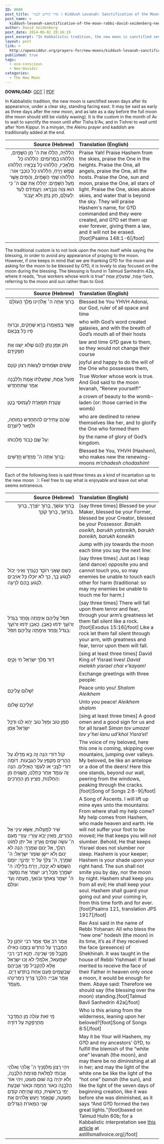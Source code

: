 ```yaml
---
ID: 9000
post_title: 'סדר קידוש לבנה ☽ Kiddush Levanah: Sanctification of the Moon (Rabbi David Seidenberg, neohasid.org)'
post_name: >
  kiddush-levanah-sanctification-of-the-moon-rabbi-david-seidenberg-neohasid-org
author: David Seidenberg
post_date: 2014-06-02 20:16:19
post_excerpt: "In Kabbalistic tradition, the new moon is sanctified seven days after its appearance, under a clear sky, standing facing east. It may be said as early as three days after the new moon, and as late as a day before the full moon (the moon should still be visibly waxing). It is the custom in the month of Av to wait to sanctify the moon until after Tisha b'Av, and in Tishrei to wait until after Yom Kippur. In a minyan, the Aleinu prayer and kaddish are traditionally added at the end. "
layout: post
link: >
  http://opensiddur.org/prayers-for/new-moons/kiddush-levanah-sanctification-of-the-moon-rabbi-david-seidenberg-neohasid-org/
published: true
tags:
  - eco-conscious
  - Neo-Ḥasidic
categories:
  - The New Moon
---
```

<strong>DOWNLOAD:</strong> <a href="http://opensiddur.org/wp-content/uploads/2014/06/Kiddush-Levanah-R-David-Seidenberg-neohasid.org_.odt">ODT</a> | <a href="http://opensiddur.org/wp-content/uploads/2014/06/Kiddush-Levanah-R-David-Seidenberg-neohasid.org_.pdf">PDF</a>

In Kabbalistic tradition, the new moon is sanctified seven days after its appearance, under a clear sky, standing facing east. It may be said as early as three days after the new moon, and as late as a day before the full moon (the moon should still be visibly waxing). It is the custom in the month of Av to wait to sanctify the moon until after Tisha b'Av, and in Tishrei to wait until after Yom Kippur. In a minyan, the Aleinu prayer and kaddish are traditionally added at the end. 

<table style="margin-left: auto;margin-right: auto;" class="draggable">
<thead><tr><th id="x" style="text-align: right;">Source (Hebrew)</th><th style="text-align: left;">Translation (English)</th></tr></thead>
<tbody>
<tr><td style="vertical-align:top;" width="46%">
<div class="liturgy" style="text-align: right;"><span lang="he">
הַלְלוּיָהּ,
הַלְלוּ אֶת ה׳ מִן הַשָּׁמַיִם, הַלְלוּהוּ בַּמְּרוֹמִים: 
הַלְלוּהוּ כָּל מַלְאָכָיו, הַלְלוּהוּ כָּל צְבָאָיו: 
הַלְלוּהוּ שֶׁמֶשׁ וְיָרֵחַ, הַלְלוּהוּ כָּל כּוֹכְבֵי אוֹר: 
הַלְלוּהוּ שְׁמֵי הַשָּׁמָיִם, וְהַמַּיִם אֲשֶׁר מֵעַל הַשָּׁמָיִם: 
יְהַלְלוּ אֶת שֵׁם ה׳ כִּי הוּא צִוָּה וְנִבְרָאוּ: 
וַיַּעֲמִידֵם לָעַד לְעוֺלָם, חָק נָתַן וְלֹא יַעֲבוֹר:
</span></div></td>
 
<td width="53%"><div class="english">
Praise Yah! 
Praise Hashem from the skies, praise the One in the heights. 
Praise the One, all angels, praise the One, all the hosts. 
Praise the One, sun and moon, praise the One, all stars of light. 
Praise the One, skies above skies, and water that is beyond the sky. 
They will praise Hashem's name, for G‽D commanded and they were created, 
and G‽D set them up ever forever, giving them a law, and it will not be erased.[foot]Psalms 148:1-6[/foot]
</td></tr>
</tbody></table>

The traditional custom is to not look upon the moon itself while saying the blessing, in order to avoid any appearance of praying to the moon. However, if one keeps in mind that we are thanking G‽D for the moon and asking for the moon to be blessed by G‽D, it is lovely to stay focused on the moon during the blessing. The blessing is found in Talmud Sanhedrin 42a, where it reads, “true workers whose work is true” <span lang="he">פּוֹעָלֵי אֱמֶת, שֶׁפְּעֻלָּתָן אֱמֶת</span>, referring to the moon and sun rather than to God.

<table style="margin-left: auto;margin-right: auto;" class="draggable">
<thead><tr><th id="x" style="text-align: right;">Source (Hebrew)</th><th style="text-align: left;">Translation (English)</th></tr></thead>
<tbody>
<tr><td style="vertical-align:top;" width="46%">
<div class="liturgy" style="text-align: right;"><span lang="he">
בָּרוּךְ אַתָּה ה׳ אֱלֹהֵינוּ מֶלֶךְ הָעוֹלָם 
</span></div></td>
 
<td width="53%"><div class="english">
Blessed be You YHVH Adonai, our God, ruler of all space and time
	</div></td></tr>
<tr><td width="46%"><div class="liturgy"><span lang="he">
אֲשֶׁר בְּמַאֲמָרוֹ בָּרָא שְׁחָקִים, וּבְרוּחַ פִּיו כָּל צְבָאָם
</span></div></td>
 
<td width="53%"><div class="english">
who with God’s word created galaxies, and with the breath of God’s mouth all of their hosts
	</div></td></tr>
<tr><td width="46%"><div class="liturgy"><span lang="he">
חֹק וּזְמַן נָתַן לָהֶם שֶׁלֹּא יְשַׁנּוּ אֶת תַּפְקִידָם
</span></div></td>
 
<td width="53%"><div class="english">
law and time G‽D gave to them, so they would not change their course
	</div></td></tr>
<tr><td width="46%"><div class="liturgy"><span lang="he">
שָֹשִֹים וּשְֹמֵחִים לַעֲשֹוֹת רְצוֹן קוֹנָם
</span></div></td>
 
<td width="53%"><div class="english">
joyful and happy to do the will of the One who possesses them,
	</div></td></tr>
<tr><td width="46%"><div class="liturgy"><span lang="he">
פּוֹעֵל אֱמֶת, שֶׁפְּעֻלָּתוֹ אֱמֶת וְלַלְּבָנָה אָמַר שֶׁתִּתְחַדֵּשׁ
</span></div></td>
 
<td width="53%"><div class="english">
True Worker whose work is true. And God said to the moon levanah, “Renew yourself!”
	</div></td></tr>
<tr><td width="46%"><div class="liturgy"><span lang="he">
עֲטֶרֶת תִּפְאֶרֶת לַעֲמוּסֵי בָטֶן
</span></div></td>
 
<td width="53%"><div class="english">
a crown of beauty to the womb-laden (or: those carried in the womb)
	</div></td></tr>
<tr><td width="46%"><div class="liturgy"><span lang="he">
שֶׁהֵם עֲתִידִים לְהִתְחַדֵּשׁ כְּמוֹתָהּ, וּלְפָאֵר לְיוֹצְרָם
</span></div></td>
 
<td width="53%"><div class="english">
who are destined to renew themselves like her, and to glorify the One who formed them
	</div></td></tr>
<tr><td width="46%"><div class="liturgy"><span lang="he">
עַל שֵׁם כְּבוֹד מַלְכוּתוֹ:
</span></div></td>
 
<td width="53%"><div class="english">
by the name of glory of God’s kingdom.
	</div></td></tr>
<tr><td width="46%"><div class="liturgy"><span lang="he">
בָּרוּךְ אַתָּה ה׳ מְחַדֵּשׁ חֳדָשִׁים:
</span></div></td>
 
<td width="53%"><div class="english">
Blessed be You, YHVH (Hashem), who makes new the renewing-moons <em>m’chadesh chodashim</em>!
</td></tr>
</tbody></table>

Each of the following lines is said three times as a kind of incantation up to the new moon ☽:
Feel free to say what is enjoyable and leave out what seems extraneous.

<table style="margin-left: auto;margin-right: auto;" class="draggable">
<thead><tr><th id="x" style="text-align: right;">Source (Hebrew)</th><th style="text-align: left;">Translation (English)</th></tr></thead>
<tbody>
<tr><td style="vertical-align:top;" width="46%">
<div class="liturgy" style="text-align: right;"><span lang="he">
בָּרוּךְ עוֹשֵֹךְ, בָּרוּךְ יוֹצְרֵךְ, בָּרוּךְ בּוֹרְאֵךְ, בָּרוּךְ קוֹנֵךְ.
</span></div></td>
 
<td width="53%"><div class="english">
[say three times] Blessed be your Maker, blessed be your Former, blessed be your Creator, blessed be your Possessor.
<em>Barukh oseikh, barukh yotsreikh, barukh boreikh, barukh koneikh</em>
</td></tr>
<tr><td width="46%"><div class="liturgy"><span lang="he">
</span></div></td>
 
<td width="53%"><div class="english">
Jump with joy towards the moon each time you say the next line:
	</div></td></tr>
<tr><td width="46%"><div class="liturgy"><span lang="he">
כְּשֵׁם שֶׁאֲנִי רוֹקֵד כְּנֶגְדֵּךְ וְאֵינִי יָכוֹל לִנְגּוֹעַ בָּךְ, כַּךְ לֹא יוּכְלוּ כָּל אוֹיְבים לִנְגוֹעַ בָּהֶם לְרָעָה.
</span></div></td>
 
<td width="53%"><div class="english">
 [say three times] Just as I leap (and dance) opposite you and cannot touch you, 
so may enemies be unable to touch each other for harm (traditional: so may my enemies be unable to touch me for harm.) 
	</div></td></tr>
<tr><td width="46%"><div class="liturgy"><span lang="he">
תִּפֹּל עֲלֵיהֶם אֵימָתָה וָפַחַד בִּגְדֹל זְרוֹעֲךָ יִדְּמוּ כָּאָבֶן. כָּאָבֶן יִדְּמוּ זְרוֹעֲךָ בִּגְדֹל וָפַחַד אֵימָתָה עֲלֵיהֶם תִּפֹּל:
</span></div></td>
 
<td width="53%"><div class="english">
[say three times] There will fall upon them terror and fear, through your arm’s greatness let them fall silent like a rock.[foot]Exodus 15:16[/foot]
Like a rock let them fall silent through your arm, with greatness and fear, terror upon them will fall.
	</div></td></tr>
<tr><td width="46%"><div class="liturgy"><span lang="he">
דָּוִד מֶלֶךְ יִשְֹרָאֵל חַי וְקַיָּם
</span></div></td>
 
<td width="53%"><div class="english">
[sing at least three times] David King of Yisrael lives! 
<em>David melekh yisrael chai v’kayam!</em>
</td></tr>
<tr><td width="46%"><div class="liturgy"><span lang="he">
</span></div></td>
 
<td width="53%"><div class="english">
Exchange greetings with three people:
	</div></td></tr>
<tr><td width="46%"><div class="liturgy"><span lang="he">
שָׁלוֹם עֲלֵיכֶם!
</span></div></td>
 
<td width="53%"><div class="english">
Peace unto you! 
<em>Shalom Aleikhem</em>
	</div></td></tr>
<tr><td width="46%"><div class="liturgy"><span lang="he">
עֲלֵיכֶם שָׁלוֹם!
</span></div></td>
 
<td width="53%"><div class="english">
Unto you peace! 
<em>Aleikhem shalom</em>
	</div></td></tr>
<tr><td width="46%"><div class="liturgy"><span lang="he">
סִמָּן טוֹב וּמַזָּל טוֹב יְהֵא לָנוּ וּדְכָל יִשְֹרָאֵל אָמֵן
</span></div></td>
 
<td width="53%"><div class="english">
[sing at least three times] A good omen and a good sign for us and for all Israel!
<em>Siman tov umazel tov y’hei lanu ud’khol Yisra’el!</em>
</td></tr>
  

<tr>
<td width="46%">
<div class="liturgy"><span lang="he">
קוֹל דּוֹדִי הִנֵּה זֶה בָּא מְדַלֵּג עַל הֶהָרִים מְקַפֵּץ עַל הַגְּבָעוֹת.
 דּוֹמֶה דוֹדִי לִצְבִי אוֹ לְעֹפֶר הָאַיָּלִים.
 הִנֵּה זֶה עוֹמֵד אַחַר כָּתְלֵנוּ, מַשְׁגִּיחַ מִן הַחַלֹּנוֹת, מֵצִיץ מִן הַחֲרַכִּים:
</span></div></td>
 
<td width="53%"><div class="english">
The voice of my beloved, here this one is coming, skipping over mountains, jumping over valleys. 
My beloved, be like an antelope or a doe of the deers! 
Here this one stands, beyond our wall, peering from the windows, peaking through the cracks.[foot]Song of Songs 2:8-9[/foot]
</td></tr>


<tr>
<td width="46%">
<div class="liturgy"><span lang="he">
שִׁיר לַמַּעֲלוֹת,
 אֶשָּׂא עֵינַי אֶל הֶהָרִים, מֵאַיִן יָבֹא עֶזְרִי: 
עֶזְרִי מֵעִם ה׳ עֹשֵׂה שָׁמַיִם וָאָרֶץ:  
אַל יִתֵּן לַמּוֹט רַגְלֶךָ, אַל יָנוּם שֹׁמְרֶךָ:  
הִנֵּה לֹא יָנוּם וְלֹא יִישָׁן שׁוֹמֵר יִשְׂרָאֵל: 
ה׳ שֹׁמְרֶךָ, ה׳ צִלְּךָ עַל יַד יְמִינֶךָ: 
יוֹמָם הַשֶּׁמֶשׁ לֹא יַכֶּכָּה, וְיָרֵחַ בַּלָּיְלָה: 
ה׳ יִשְׁמָרְךָ מִכָּל רָע: 
יִשְׁמֹר אֶת נַפְשֶׁךָ: 
ה׳ יִשְׁמָר צֵאתְךָ וּבוֹאֶךָ, מֵעַתָּה וְעַד עוֹלָם:
</span></div></td>
 
<td width="53%"><div class="english">
A Song of Ascents. 
I will lift up mine eyes unto the mountains: From where shall my help come? 
My help comes from Hashem, who made heaven and earth. 
He will not suffer your foot to be moved; He that keeps you will not slumber. 
Behold, He that keeps Yisrael does not slumber nor sleep. 
Hashem is your keeper; Hashem is your shade upon your right hand. 
The sun shall not smite you by day, nor the moon by night. 
Hashem shall keep you from all evil; 
He shall keep your soul. 
Hashem shall guard your going out and your coming in, from this time forth and for ever.[foot]Psalms 121, translation JPS 1917[/foot]
</td></tr>


<tr>
<td width="46%">
<div class="liturgy"><span lang="he">
אָמַר רב אָסִי אָמַר רבי יוֹחָנַן 
כָּל הַמְבָרֵךְ עָל הַחדֶש בִּזְמָנוֹ 
כְּאִילוּ מְקָבֵל פְנֵי שְׁכִינָה. 
תָּנָא דְבֵי רַבִּי יִשְׁמָעֵאל,
 אִלְמָלֵי לֹא זָכוּ יִשְֹרָאֵל אֶלָּא לְהַקְבִּיל פְּנֵי אֲבִיהֶם שֶׁבַּשָׁמַיִם פַּעַם אַחַת בַּחֹדֶשׁ דַּיָם. 
אָמַר אַבַּיֵי: 
הִלְכָּךְ צָרִיךְ נֵימְרִינְהוּ מְעֻמָּד. 
</span></div></td>
 
<td width="53%"><div class="english">
Rav Assi said in the name of Rebbi Yoḥanan: 
All who bless the “new one” ḥodesh (the moon) in its time,
 it’s as if they received the face (presence) of Shekhinah.
It was taught in the house of Rebbi Yishmael: 
If Israel merited to receive the face of their Father in heaven only once a moon, it would be enough for them. 
Abaye said: 
Therefore we should say (the blessing over the moon) standing.[foot]Talmud Bavli Sanhedrin 42a[/foot]
</td></tr>


<tr>
<td width="46%">
<div class="liturgy"><span lang="he">
מִי זֹאת עוֹלָה מִן הַמִּדְבָּר מִתְרַפֶּקֶת עַל דּוֹדָה׃
</span></div></td>
 
<td width="53%"><div class="english">
Who is this arising from the wilderness, leaning upon her beloved?[foot]Song of Songs 8:5[/foot]
</td></tr>


<tr>
<td width="46%">
<div class="liturgy"><span lang="he">
וִיהִי רָצוֹן מִלְּפָנֶיךָ 
ה׳ אֱלֹהַי וֵאלֹהֵי אֲבוֹתַי 
לְמַלֹּאת פְּגִימַת הַלְּבָנָה,
וְלֹא יִהְיֶה בָּהּ שׁוּם מִעוּט,
וִיהִי אוֹר הַלְּבָנָה כְּאוֹר הַחַמָּה 
וּכְאוֹר שִׁבְעַת יְמֵי בְרֵאשִׁית, 
כְּמוֹ שֶׁהָיְתָה קוֹדֶם מִעוּטָהּ,
שֶׁנֶּאֱמַר וַיַּעַשֹ אֱלֹהִים אֶת שְׁנֵי הַמְּאֹרֹת הַגְּדֹלִים
</span></div></td>
 
<td width="53%"><div class="english">
May it be Your will Hashem, 
my G‽D and my ancestors’ G‽D, 
to fulfill the blemish of the “white one” levanah (the moon), 
and may there  be no diminishing at all in her;
 and may the light of the white one be like the light of the “hot one” <em>ḥamah</em> (the sun),
and like the light of the seven days of beginning creation, 
like it was before she was diminished, 
as it says “And G‽D formed the two great lights.”[foot]based on Talmud Ḥulin 60b; for a Kabbalistic interpretation see <a href="http://astillsmallvoice.org/sys/articles/evolving_feminine.pdf">this article</a> at astillsmallvoice.org[/foot]
</td></tr>
</tbody></table>